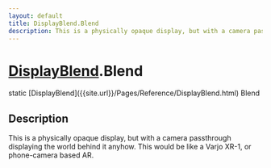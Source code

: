 ```yaml
---
layout: default
title: DisplayBlend.Blend
description: This is a physically opaque display, but with a camera passthrough displaying the world behind it anyhow. This would be like a Varjo XR-1, or phone-camera based AR.
---
```

# [DisplayBlend]({{site.url}}/Pages/Reference/DisplayBlend.html).Blend

<div class='signature' markdown='1'>
static [DisplayBlend]({{site.url}}/Pages/Reference/DisplayBlend.html) Blend
</div>

## Description
This is a physically opaque display, but with a camera
passthrough displaying the world behind it anyhow. This would be
like a Varjo XR-1, or phone-camera based AR.

